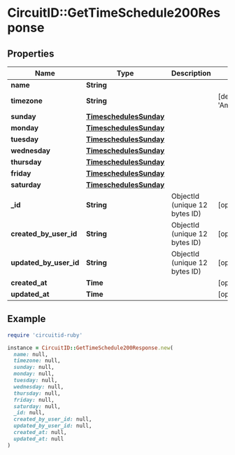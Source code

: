 # CircuitID::GetTimeSchedule200Response

## Properties

| Name | Type | Description | Notes |
| ---- | ---- | ----------- | ----- |
| **name** | **String** |  |  |
| **timezone** | **String** |  | [default to &#39;America/New_York&#39;] |
| **sunday** | [**TimeschedulesSunday**](TimeschedulesSunday.md) |  |  |
| **monday** | [**TimeschedulesSunday**](TimeschedulesSunday.md) |  |  |
| **tuesday** | [**TimeschedulesSunday**](TimeschedulesSunday.md) |  |  |
| **wednesday** | [**TimeschedulesSunday**](TimeschedulesSunday.md) |  |  |
| **thursday** | [**TimeschedulesSunday**](TimeschedulesSunday.md) |  |  |
| **friday** | [**TimeschedulesSunday**](TimeschedulesSunday.md) |  |  |
| **saturday** | [**TimeschedulesSunday**](TimeschedulesSunday.md) |  |  |
| **_id** | **String** | ObjectId (unique 12 bytes ID) | [optional] |
| **created_by_user_id** | **String** | ObjectId (unique 12 bytes ID) | [optional] |
| **updated_by_user_id** | **String** | ObjectId (unique 12 bytes ID) | [optional] |
| **created_at** | **Time** |  | [optional] |
| **updated_at** | **Time** |  | [optional] |

## Example

```ruby
require 'circuitid-ruby'

instance = CircuitID::GetTimeSchedule200Response.new(
  name: null,
  timezone: null,
  sunday: null,
  monday: null,
  tuesday: null,
  wednesday: null,
  thursday: null,
  friday: null,
  saturday: null,
  _id: null,
  created_by_user_id: null,
  updated_by_user_id: null,
  created_at: null,
  updated_at: null
)
```

